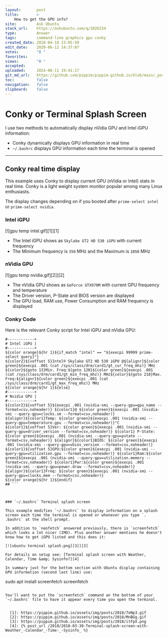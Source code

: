 ```yaml
---
layout:       post
title:        >
    How to get the GPU info?
site:         Ask Ubuntu
stack_url:    https://askubuntu.com/q/1026234
type:         Answer
tags:         command-line graphics gpu conky
created_date: 2018-04-18 23:05:59
edit_date:    2020-06-12 14:37:07
votes:        "8 "
favorites:    
views:        "0 "
accepted:     
uploaded:     2024-08-11 19:41:17
git_md_url:   https://github.com/pippim/pippim.github.io/blob/main/_posts/2018/2018-04-18-How-to-get-the-GPU-info_.md
toc:          false
navigation:   false
clipboard:    false
---
```


# Conky or Terminal Splash Screen

I use two methods to automatically display nVidia GPU and Intel iGPU information:

- Conky dynamically displays GPU information in real time
- `~/.bashrc` displays GPU information each time the terminal is opened

----------


## Conky real time display

This example uses Conky to display current GPU (nVidia or Intel) stats in real time. Conky is a light weight system monitor popular among many Linux enthusiasts.

The display changes depending on if you booted after `prime-select intel` or `prime-select nvidia`.

### Intel iGPU

[![gpu temp intel.gif][1]][1]

- The Intel iGPU shows as `Skylake GT2 HD 530 iGPU` with current frequency
- The Minimum frequency is `350` MHz and the Maximum is `1050` MHz

### nVidia GPU

[![gpu temp nvidia.gif][2]][2]

- The nVidia GPU shows as `GeForce GTX970M` with current GPU frequency and temperature
- The Driver version, P-State and BIOS version are displayed
- The GPU load, RAM use, Power Consumption and RAM frequency is displayed

### Conky Code

Here is the relevant Conky script for Intel iGPU and nVidia GPU:

``` 
#------------+
# Intel iGPU |
#------------+
${color orange}${hr 1}${if_match "intel" == "${execpi 99999 prime-select query}"}
${color2}${voffset 5}Intel® Skylake GT2 HD 530 iGPU @${alignr}${color green}${execpi .001 (cat /sys/class/drm/card1/gt_cur_freq_mhz)} MHz
${color}${goto 13}Min. Freq:${goto 120}${color green}${execpi .001 (cat /sys/class/drm/card1/gt_min_freq_mhz)} MHz${color}${goto 210}Max. Freq:${alignr}${color green}${execpi .001 (cat /sys/class/drm/card1/gt_max_freq_mhz)} MHz
${color orange}${hr 1}${else}
#------------+
# Nvidia GPU |
#------------+
${color2}${voffset 5}${execpi .001 (nvidia-smi --query-gpu=gpu_name --format=csv,noheader)} ${color1}@ ${color green}${execpi .001 (nvidia-smi --query-gpu=clocks.sm --format=csv,noheader)} ${alignr}${color1}Temp: ${color green}${execpi .001 (nvidia-smi --query-gpu=temperature.gpu --format=csv,noheader)}°C
${color1}${voffset 5}Ver: ${color green}${execpi .001 (nvidia-smi --query-gpu=driver_version --format=csv,noheader)} ${color1} P-State: ${color green}${execpi .001 (nvidia-smi --query-gpu=pstate --format=csv,noheader)} ${alignr}${color1}BIOS: ${color green}${execpi .001 (nvidia-smi --query-gpu=vbios_version --format=csv,noheader)}
${color1}${voffset 5}GPU:${color green}${execpi .001 (nvidia-smi --query-gpu=utilization.gpu --format=csv,noheader)} ${color1}Ram:${color green}${execpi .001 (nvidia-smi --query-gpu=utilization.memory --format=csv,noheader)} ${color1}Pwr:${color green}${execpi .001 (nvidia-smi --query-gpu=power.draw --format=csv,noheader)} ${alignr}${color1}Freq: ${color green}${execpi .001 (nvidia-smi --query-gpu=clocks.mem --format=csv,noheader)}
${color orange}${hr 1}${endif}
## ```



### `~/.bashrc` Terminal splash screen

This example modifies `~/.bashrc` to display information on a splash screen each time the terminal is opened or whenever you type `. .bashrc` at the shell prompt.

In addition to `neofetch` answered previously, there is `screenfetch` which looks a lot nicer (IMO). Plus another answer mentions he doesn't know how to get iGPU listed and this does it:

[![ubuntu terminal splash.png][3]][3]

For details on setup see: [Terminal splash screen with Weather, Calendar, Time &amp; Sysinfo?][4]

In summary just for the bottom section with Ubuntu display containing GPU information (second last line) use:

``` 
sudo apt install screenfetch
screenfetch
```

You'll want to put the `screenfetch` command an the bottom of your `~/.bashrc` file to have it appear every time you open the terminal.


  [1]: https://pippim.github.io/assets/img/posts/2018/7eNp3.gif
  [2]: https://pippim.github.io/assets/img/posts/2018/MnBGg.gif
  [3]: https://pippim.github.io/assets/img/posts/2018/itFpX.png
  [4]: {% post_url /2018/2018-03-30-Terminal-splash-screen-with-Weather_-Calendar_-Time-_-Sysinfo_ %}
